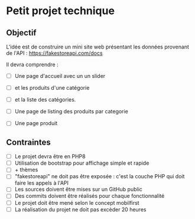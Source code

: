 # Petit projet technique

## Objectif
L'idée est de construire un mini site web présentant les données provenant de l'API :
https://fakestoreapi.com/docs

Il devra comprendre :
- [ ] Une page d'accueil avec un un slider
- [ ] et les produits d'une catégorie
- [ ] et la liste des catégories.

- [ ] Une page de listing des produits par categorie
- [ ] Une page produit

## Contraintes
- [ ] Le projet devra être en PHP8
- [ ] Utilisation de bootstrap pour affichage simple et rapide
- [ ] \+ thèmes
- [ ] "fakestoreapi" ne doit pas être exposée : c'est la couche PHP qui doit faire les appels à l'API
- [ ] Les sources doivent être mises sur un GitHub public
- [ ] Des commits doivent être réalisés pour chaque fonctionnalité
- [ ] Le projet doit être mené selon le concept mobilfirst
- [ ] La réalisation du projet ne doit pas excèder 20 heures